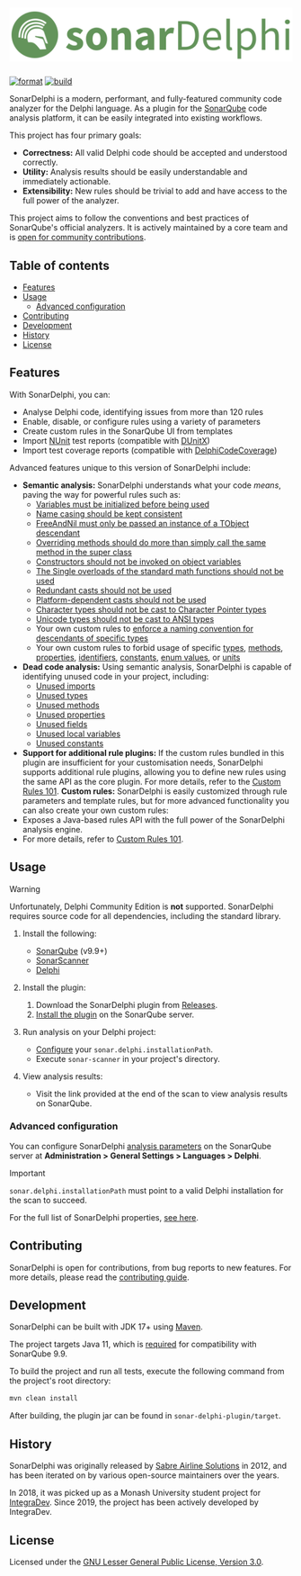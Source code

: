 # ![SonarDelphi](docs/images/sonar-delphi-title-gh.png)

[![format](https://github.com/integrated-application-development/sonar-delphi/actions/workflows/format.yml/badge.svg?branch=master&event=push)](https://github.com/integrated-application-development/sonar-delphi/actions/workflows/format.yml)
[![build](https://github.com/integrated-application-development/sonar-delphi/actions/workflows/build.yml/badge.svg?branch=master&event=push)](https://github.com/integrated-application-development/sonar-delphi/actions/workflows/build.yml)

SonarDelphi is a modern, performant, and fully-featured community code analyzer for the Delphi language. As
a plugin for the [SonarQube](https://www.sonarqube.org) code analysis platform, it can be easily integrated
into existing workflows.

This project has four primary goals:

* **Correctness:** All valid Delphi code should be accepted and understood correctly.
* **Utility:** Analysis results should be easily understandable and immediately actionable.
* **Extensibility:** New rules should be trivial to add and have access to the full power of the analyzer.

This project aims to follow the conventions and best practices of SonarQube's official analyzers. It is actively
maintained by a core team and is [open for community contributions](#contributing).

## Table of contents

* [Features](#features)
* [Usage](#usage)
   * [Advanced configuration](#advanced-configuration)
* [Contributing](#contributing)
* [Development](#development)
* [History](#history)
* [License](#license)

## Features

With SonarDelphi, you can:

* Analyse Delphi code, identifying issues from more than 120 rules
* Enable, disable, or configure rules using a variety of parameters
* Create custom rules in the SonarQube UI from templates
* Import [NUnit](https://docs.nunit.org/articles/nunit/technical-notes/usage/Test-Result-XML-Format.html) test reports (compatible with [DUnitX](https://github.com/VSoftTechnologies/DUnitX))
* Import test coverage reports (compatible with [DelphiCodeCoverage](https://github.com/DelphiCodeCoverage/DelphiCodeCoverage))

Advanced features unique to this version of SonarDelphi include:

* **Semantic analysis:** SonarDelphi understands what your code *means*, paving the way for powerful rules such as:
   * [Variables must be initialized before being used](delphi-checks/src/main/java/au/com/integradev/delphi/checks/VariableInitializationCheck.java)
   * [Name casing should be kept consistent](delphi-checks/src/main/java/au/com/integradev/delphi/checks/MixedNamesCheck.java)
   * [FreeAndNil must only be passed an instance of a TObject descendant](delphi-checks/src/main/java/au/com/integradev/delphi/checks/FreeAndNilTObjectCheck.java)
   * [Overriding methods should do more than simply call the same method in the super class](delphi-checks/src/main/java/au/com/integradev/delphi/checks/InheritedMethodWithNoCodeCheck.java)
   * [Constructors should not be invoked on object variables](delphi-checks/src/main/java/au/com/integradev/delphi/checks/InstanceInvokedConstructorCheck.java)
   * [The Single overloads of the standard math functions should not be used](delphi-checks/src/main/java/au/com/integradev/delphi/checks/MathFunctionSingleOverloadCheck.java)
   * [Redundant casts should not be used](delphi-checks/src/main/java/au/com/integradev/delphi/checks/RedundantCastCheck.java)
   * [Platform-dependent casts should not be used](delphi-checks/src/main/java/au/com/integradev/delphi/checks/PlatformDependentCastCheck.java)
   * [Character types should not be cast to Character Pointer types](delphi-checks/src/main/java/au/com/integradev/delphi/checks/CharacterToCharacterPointerCastCheck.java)
   * [Unicode types should not be cast to ANSI types](delphi-checks/src/main/java/au/com/integradev/delphi/checks/UnicodeToAnsiCastCheck.java)
   * Your own custom rules to [enforce a naming convention for descendants of specific types](delphi-checks/src/main/java/au/com/integradev/delphi/checks/InheritedTypeNameCheck.java)
   * Your own custom rules to forbid usage of specific
     [types](delphi-checks/src/main/java/au/com/integradev/delphi/checks/ForbiddenTypeCheck.java),
     [methods](delphi-checks/src/main/java/au/com/integradev/delphi/checks/ForbiddenMethodCheck.java),
     [properties](delphi-checks/src/main/java/au/com/integradev/delphi/checks/ForbiddenPropertyCheck.java),
     [identifiers](delphi-checks/src/main/java/au/com/integradev/delphi/checks/ForbiddenIdentifierCheck.java),
     [constants](delphi-checks/src/main/java/au/com/integradev/delphi/checks/ForbiddenConstantCheck.java),
     [enum values](delphi-checks/src/main/java/au/com/integradev/delphi/checks/ForbiddenEnumValueCheck.java), or
     [units](delphi-checks/src/main/java/au/com/integradev/delphi/checks/ForbiddenImportFilePatternCheck.java)
* **Dead code analysis:** Using semantic analysis, SonarDelphi is capable of identifying unused code in
   your project, including:
   * [Unused imports](delphi-checks/src/main/java/au/com/integradev/delphi/checks/UnusedImportCheck.java)
   * [Unused types](delphi-checks/src/main/java/au/com/integradev/delphi/checks/UnusedTypeCheck.java)
   * [Unused methods](delphi-checks/src/main/java/au/com/integradev/delphi/checks/UnusedMethodCheck.java)
   * [Unused properties](delphi-checks/src/main/java/au/com/integradev/delphi/checks/UnusedPropertyCheck.java)
   * [Unused fields](delphi-checks/src/main/java/au/com/integradev/delphi/checks/UnusedFieldCheck.java)
   * [Unused local variables](delphi-checks/src/main/java/au/com/integradev/delphi/checks/UnusedLocalVariableCheck.java)
   * [Unused constants](delphi-checks/src/main/java/au/com/integradev/delphi/checks/UnusedConstantCheck.java)
* **Support for additional rule plugins:** If the custom rules bundled in this plugin are insufficient for your
   customisation needs, SonarDelphi supports additional rule plugins, allowing you to define new rules using
   the same API as the core plugin. For more details, refer to the
   [Custom Rules 101](docs/CUSTOM_RULES_101.md).
**Custom rules:** SonarDelphi is easily customized through rule parameters and template rules, but for more advanced
   functionality you can also create your own custom rules:
* Exposes a Java-based rules API with the full power of the SonarDelphi analysis engine.
* For more details, refer to [Custom Rules 101](docs/CUSTOM_RULES_101.md).

## Usage

> [!WARNING]
> Unfortunately, Delphi Community Edition is **not** supported. SonarDelphi requires source code for all dependencies,
> including the standard library.

1. Install the following:
    - [SonarQube](https://docs.sonarqube.org/latest/setup/install-server/) (v9.9+)
    - [SonarScanner](https://docs.sonarsource.com/sonarqube/latest/analyzing-source-code/scanners/sonarscanner/)
    - [Delphi](https://www.embarcadero.com/products/delphi)

2. Install the plugin:
    1. Download the SonarDelphi plugin
      from [Releases](https://github.com/integrated-application-development/sonar-delphi/releases).
    2. [Install the plugin](https://docs.sonarqube.org/latest/setup/install-plugin/) on the SonarQube server.

3. Run analysis on your Delphi project:
    - [Configure](#advanced-configuration) your `sonar.delphi.installationPath`.
    - Execute `sonar-scanner` in your project's directory.

4. View analysis results:
    - Visit the link provided at the end of the scan to view analysis results on SonarQube.

### Advanced configuration

You can configure SonarDelphi [analysis parameters](https://docs.sonarsource.com/sonarqube/latest/analyzing-source-code/analysis-parameters/)
 on the SonarQube server at **Administration > General Settings > Languages > Delphi**.

> [!IMPORTANT]
> `sonar.delphi.installationPath` must point to a valid Delphi installation for the scan to succeed.

For the full list of SonarDelphi properties, [see here](docs/CONFIGURATION.md).

## Contributing

SonarDelphi is open for contributions, from bug reports to new features. For more details, please read the
[contributing guide](docs/CONTRIBUTING.md).

## Development

SonarDelphi can be built with JDK 17+ using [Maven](https://maven.apache.org/).

The project targets Java 11, which is
[required](https://docs.sonarsource.com/sonarqube/9.9/requirements/prerequisites-and-overview/#java)
for compatibility with SonarQube 9.9.

To build the project and run all tests, execute the following command from the project's root directory:

```bash
mvn clean install
```

After building, the plugin jar can be found in `sonar-delphi-plugin/target`.

## History

SonarDelphi was originally released by [Sabre Airline Solutions](https://www.sabre.com) in 2012, and has been iterated
on by various open-source maintainers over the years.

In 2018, it was picked up as a Monash University student project for [IntegraDev](https://www.integradev.com.au).
Since 2019, the project has been actively developed by IntegraDev.

## License

Licensed under the [GNU Lesser General Public License, Version 3.0](http://www.gnu.org/licenses/lgpl.txt).
